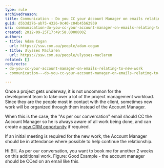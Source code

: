 ```yaml
---
type: rule
archivedreason: 
title: Communication - Do you CC your Account Manager on emails relating to new work?
guid: d5b3d276-ab75-4326-9c40-c04b45b62939
uri: communication-do-you-cc-your-account-manager-on-emails-relating-to-new-work
created: 2012-09-25T17:49:58.0000000Z
authors:
- title: Adam Cogan
  url: https://ssw.com.au/people/adam-cogan
- title: Ulysses Maclaren
  url: https://ssw.com.au/people/ulysses-maclaren
related: []
redirects:
- do-you-cc-your-account-manager-on-emails-relating-to-new-work
- communication---do-you-cc-your-account-manager-on-emails-relating-to-new-work

---
```


Once a project gets underway, it is not uncommon for the development team to take                     over a lot of the project management workload. Since they are the people most in                     contact with the client, sometimes new work will be organized through them instead                     of the Account Manager.

<!--endintro-->

When this is the case, the "As per our conversation" email should CC the Account Manager                     so he is always aware of all work being done, and can create a [new CRM opportunity](/data-entry-do-you-know-how-to-create-new-opportunities) if required.

If an initial meeting is required for the new work, the Account Manager should be in attendance                     where possible to help continue the relationship.

Hi Bill,
                            As per our conversation, you want to book me for another 2 weeks on this additional work.
Figure: Good Example - the account manager should be CCed on an email like this.
